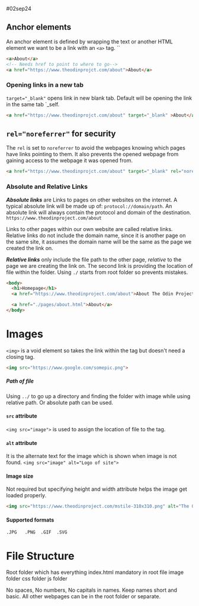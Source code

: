 #02sep24
## Anchor elements   
An anchor element is defined by wrapping the text or another HTML element we want to be a link with an `<a>` tag.
``
```HTML
<a>About</a>
<!-- Needs href to point to where to go-->
<a href="https://www.theodinprojct.com/about">About</a>
```

### Opening links in a new tab

`target="_blank"` opens link in new blank tab.
Default will be opening the link in the same tab `_self.
```HTML
<a href="https://www.theodinprojct.com/about" target="_blank" >About</a>
```

## `rel="noreferrer"` for security
The `rel` is set to `noreferrer` to avoid the webpages knowing which pages have links pointing to them.
It also prevents the opened webpage from gaining access to the webpage it was opened from.

```HTML
<a href="https://www.theodinprojct.com/about" target="_blank" rel="noreferrer">About</a>
```


### Absolute and Relative Links

***Absolute links*** are Links to pages on other websites on the internet. A typical absolute link will be made up of: `protocol://domain/path`. An absolute link will always contain the protocol and domain of the destination.
`https://www.theodinproject.com/about`

Links to other pages within our own website are called relative links. Relative links do not include the domain name, since it is another page on the same site, it assumes the domain name will be the same as the page we created the link on.


***Relative links*** only include the file path to the other page, _relative_ to the page we are creating the link on. The second link is providing the location of file within the folder. Using `./` starts from root folder so prevents mistakes.

```HTML
<body>
  <h1>Homepage</h1>
  <a href="https://www.theodinproject.com/about">About The Odin Project</a>

  <a href="./pages/about.html">About</a>
</body>
```


# Images
`<img>`  is a void element so takes the link within the tag but doesn't need a closing tag.

```html
<img src="https://www.google.com/somepic.png">
```

##### Path of file
Using `../` to go up a directory and finding the folder with image while using relative path. Or absolute path can be used.

#### `src` attribute
`<img src="image">` is used to assign the location of file to the tag.

#### `alt` attribute
It is the alternate text for the image which is shown when image is not found.
`<img src="image" alt="Logo of site">`

#### Image size 
Not required but specifying height and width attribute helps the image get loaded properly.
````HTML
<img src="https://www.theodinproject.com/mstile-310x310.png" alt="The Odin Project Logo" height="310" width="310">
````

#### Supported formats
`.JPG   .PNG  .GIF  .SVG`

# File Structure
Root folder which has everything
	index.html     mandatory in root file
	image folder
	css folder
	js folder

No spaces, No numbers, No capitals in names.
Keep names short and basic.
All other webpages can be in the root folder or separate.

